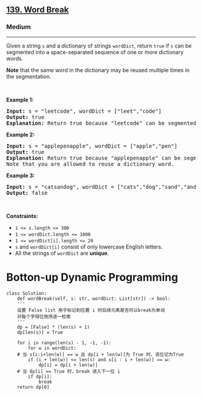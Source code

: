 <h2><a href="https://leetcode.com/problems/word-break/">139. Word Break</a></h2><h3>Medium</h3><hr><div><p>Given a string <code>s</code> and a dictionary of strings <code>wordDict</code>, return <code>true</code> if <code>s</code> can be segmented into a space-separated sequence of one or more dictionary words.</p>

<p><strong>Note</strong> that the same word in the dictionary may be reused multiple times in the segmentation.</p>

<p>&nbsp;</p>
<p><strong>Example 1:</strong></p>

<pre><strong>Input:</strong> s = "leetcode", wordDict = ["leet","code"]
<strong>Output:</strong> true
<strong>Explanation:</strong> Return true because "leetcode" can be segmented as "leet code".
</pre>

<p><strong>Example 2:</strong></p>

<pre><strong>Input:</strong> s = "applepenapple", wordDict = ["apple","pen"]
<strong>Output:</strong> true
<strong>Explanation:</strong> Return true because "applepenapple" can be segmented as "apple pen apple".
Note that you are allowed to reuse a dictionary word.
</pre>

<p><strong>Example 3:</strong></p>

<pre><strong>Input:</strong> s = "catsandog", wordDict = ["cats","dog","sand","and","cat"]
<strong>Output:</strong> false
</pre>

<p>&nbsp;</p>
<p><strong>Constraints:</strong></p>

<ul>
	<li><code>1 &lt;= s.length &lt;= 300</code></li>
	<li><code>1 &lt;= wordDict.length &lt;= 1000</code></li>
	<li><code>1 &lt;= wordDict[i].length &lt;= 20</code></li>
	<li><code>s</code> and <code>wordDict[i]</code> consist of only lowercase English letters.</li>
	<li>All the strings of <code>wordDict</code> are <strong>unique</strong>.</li>
</ul>
</div>

# Botton-up Dynamic Programming
	class Solution:
	    def wordBreak(self, s: str, wordDict: List[str]) -> bool:
		'''
		设置 False list 用于标记到位置 i 时后续元素是否可以break为单词
		对每个字母位倒序逐一检索
		'''
		dp = [False] * (len(s) + 1)
		dp[len(s)] = True

		for i in range(len(s) - 1, -1, -1):
		    for w in wordDict:
		# 当 s[i:i+len(w)] == w 且 dp[i + len(w)]为 True 时，该位记为True
			if (i + len(w)) <= len(s) and s[i : i + len(w)] == w:
			    dp[i] = dp[i + len(w)]
		# 当 dp[i] == True 时，break 进入下一位 i
			if dp[i]:
			    break
		return dp[0]
